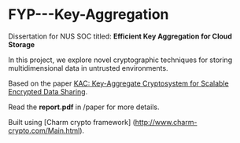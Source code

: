 FYP---Key-Aggregation
=====================

Dissertation for NUS SOC titled: **Efficient Key Aggregation for Cloud Storage**

In this project, we explore novel cryptographic techniques for storing multidimensional data in untrusted environments.

Based on the paper [KAC: Key-Aggregate Cryptosystem for Scalable Encrypted Data Sharing](http://www.i2r.a-star.edu.sg/publication/kac-key-aggregate-cryptosystem-scalable-encrypted-data-sharing-cloud).

Read the **report.pdf** in /paper for more details.

Built using [Charm crypto framework] (http://www.charm-crypto.com/Main.html).
